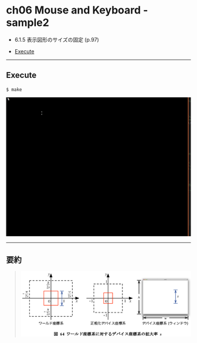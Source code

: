 # ch06 Mouse and Keyboard - sample2

- 6.1.5 表示図形のサイズの固定 (p.97)

- [Execute](#Execute)

---


## Execute

```
$ make
```

![](./img/execute1.gif)

---


## 要約

> ![](./img/textbook-fig64.png)


